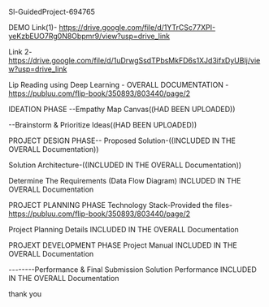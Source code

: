 Sl-GuidedProject-694765

DEMO Link(1)- https://drive.google.com/file/d/1YTrCSc77XPI-yeKzbEUO7Rg0N8Obpmr9/view?usp=drive_link

Link 2- https://drive.google.com/file/d/1uDrwgSsdTPbsMkFD6s1XJd3ifxDyUBIj/view?usp=drive_link


Lip Reading using Deep Learning -
OVERALL DOCUMENTATION -
https://publuu.com/flip-book/350893/803440/page/2


IDEATION PHASE
--Empathy Map Canvas((HAD BEEN UPLOADED))



--Brainstorm & Prioritize Ideas((HAD BEEN UPLOADED))



PROJECT DESIGN PHASE--
Proposed Solution-((INCLUDED IN THE OVERALL Documentation))

Solution Architecture-((INCLUDED IN THE OVERALL Documentation))

Determine The Requirements (Data Flow Diagram)
INCLUDED IN THE OVERALL Documentation

PROJECT PLANNING PHASE
Technology Stack-Provided the files-https://publuu.com/flip-book/350893/803440/page/2

Project Planning Details
INCLUDED IN THE OVERALL Documentation


PROJEXT DEVELOPMENT PHASE
Project Manual
INCLUDED IN THE OVERALL Documentation


--------Performance & Final Submission
Solution Performance
INCLUDED IN THE OVERALL Documentation

thank you

